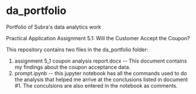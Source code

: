 # da_portfolio
Portfolio of Subra's data analytics work

Practical Application Assignment 5.1: Will the Customer Accept the Coupon?

This repository contains two files in the da_portfolio folder:
1. assignment 5_1 coupon analysis report.docx -- This document contains my findings about the coupon acceptance data.
2. prompt.ipynb -- this jupyter notebook has all the commands used to do the analysis that helped me arrive at the conclusions listed in document #1. The conculsions are also entered in the notebook as comments.
